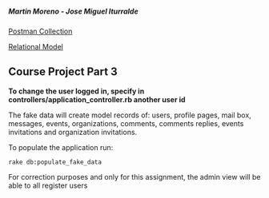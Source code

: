 ##### Martin Moreno - Jose Miguel Iturralde

[Postman Collection](https://www.getpostman.com/collections/13a0517fc64e00e3397d)

[Relational Model](https://www.lucidchart.com/publicSegments/view/436bfc59-eb5b-432b-877b-fff0ded0125b/image.png)

## Course Project Part 3

<b>To change the user logged in, specify in controllers/application_controller.rb another user id</b>

The fake data will create model records of: users, profile pages, mail box, messages, events, organizations, comments, comments replies, events invitations and organization invitations.

To populate the application run:
<pre><code>rake db:populate_fake_data
</code></pre>

For correction purposes and only for this assignment, the admin view will be able to all register users